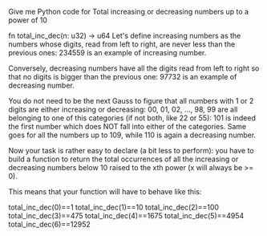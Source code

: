Give me Python code for Total increasing or decreasing numbers up to a power of 10 

fn total_inc_dec(n: u32) -> u64 
Let's define increasing numbers as the numbers whose digits, read from left to right, are never less than the previous ones: 234559 is an example of increasing number.

Conversely, decreasing numbers have all the digits read from left to right so that no digits is bigger than the previous one: 97732 is an example of decreasing number.

You do not need to be the next Gauss to figure that all numbers with 1 or 2 digits are either increasing or decreasing: 00, 01, 02, ..., 98, 99 are all belonging to one of this categories (if not both, like 22 or 55): 101 is indeed the first number which does NOT fall into either of the categories. Same goes for all the numbers up to 109, while 110 is again a decreasing number.

Now your task is rather easy to declare (a bit less to perform): you have to build a function to return the total occurrences of all the increasing or decreasing numbers below 10 raised to the xth power (x will always be >= 0).

This means that your function will have to behave like this:

total_inc_dec(0)==1
total_inc_dec(1)==10
total_inc_dec(2)==100
total_inc_dec(3)==475
total_inc_dec(4)==1675
total_inc_dec(5)==4954
total_inc_dec(6)==12952
